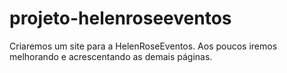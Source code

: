# projeto-helenroseeventos
Criaremos um site para a HelenRoseEventos. Aos poucos iremos melhorando e acrescentando as demais páginas. 
